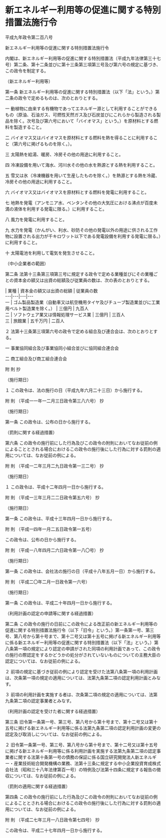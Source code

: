 # 新エネルギー利用等の促進に関する特別措置法施行令

平成九年政令第二百八号

新エネルギー利用等の促進に関する特別措置法施行令

内閣は、新エネルギー利用等の促進に関する特別措置法（平成九年法律第三十七号）第二条、第十二条並びに第十三条第三項第三号及び第六号の規定に基づき、この政令を制定する。

（新エネルギー利用等）

第一条 新エネルギー利用等の促進に関する特別措置法（以下「法」という。）第二条の政令で定めるものは、次のとおりとする。

一 動植物に由来する有機物であってエネルギー源として利用することができるもの（原油、石油ガス、可燃性天然ガス及び石炭並びにこれらから製造される製品を除く。次号及び第六号において「バイオマス」という。）を原材料とする燃料を製造すること。

二 バイオマス又はバイオマスを原材料とする燃料を熱を得ることに利用すること（第六号に掲げるものを除く。）。

三 太陽熱を給湯、暖房、冷房その他の用途に利用すること。

四 冷凍設備を用いて海水、河川水その他の水を熱源とする熱を利用すること。

五 雪又は氷（冷凍機器を用いて生産したものを除く。）を熱源とする熱を冷蔵、冷房その他の用途に利用すること。

六 バイオマス又はバイオマスを原材料とする燃料を発電に利用すること。

七 地熱を発電（アンモニア水、ペンタンその他の大気圧における沸点が百度未満の液体を利用する発電に限る。）に利用すること。

八 風力を発電に利用すること。

九 水力を発電（かんがい、利水、砂防その他の発電以外の用途に供される工作物に設置される出力が千キロワット以下である発電設備を利用する発電に限る。）に利用すること。

十 太陽電池を利用して電気を発生させること。

（中小企業者の範囲）

第二条 法第十三条第三項第三号に規定する政令で定める業種並びにその業種ごとの資本金の額又は出資の総額及び従業員の数は、次の表のとおりとする。

| 業種 | 資本金の額又は出資の総額 | 従業員の数  
---|---|---|---  
一 | ゴム製品製造業（自動車又は航空機用タイヤ及びチューブ製造業並びに工業用ベルト製造業を除く。） | 三億円 | 九百人  
二 | ソフトウェア業又は情報処理サービス業 | 三億円 | 三百人  
三 | 旅館業 | 五千万円 | 二百人  
  
２ 法第十三条第三項第六号の政令で定める組合及び連合会は、次のとおりとする。

一 事業協同組合及び事業協同小組合並びに協同組合連合会

二 商工組合及び商工組合連合会

附 則 抄

（施行期日）

１ この政令は、法の施行の日（平成九年六月二十三日）から施行する。

附 則 （平成一一年一二月三日政令第三八六号） 抄

（施行期日）

第一条 この政令は、公布の日から施行する。

（罰則に関する経過措置）

第六条 この政令の施行前にした行為及びこの政令の附則においてなお従前の例によることとされる場合におけるこの政令の施行後にした行為に対する罰則の適用については、なお従前の例による。

附 則 （平成一二年三月二九日政令第一三二号） 抄

（施行期日）

１ この政令は、平成十二年四月一日から施行する。

附 則 （平成一三年三月二二日政令第五六号） 抄

（施行期日）

第一条 この政令は、平成十三年四月一日から施行する。

附 則 （平成一四年一月二五日政令第一五号）

この政令は、公布の日から施行する。

附 則 （平成一八年四月二六日政令第一八〇号） 抄

（施行期日）

第一条 この政令は、会社法の施行の日（平成十八年五月一日）から施行する。

附 則 （平成二〇年二月一日政令第一六号）

（施行期日）

第一条 この政令は、平成二十年四月一日から施行する。

（利用計画の認定の申請等に関する経過措置）

第二条 この政令の施行の日前にこの政令による改正前の新エネルギー利用等の促進に関する特別措置法施行令（以下「旧令」という。）第一条第一号、第三号、第八号から第十号まで、第十二号又は第十五号に掲げる新エネルギー利用等に係る新エネルギー利用等の促進に関する特別措置法（以下「法」という。）第八条第一項の規定により認定の申請がされた同項の利用計画であって、この政令の施行の際認定をするかどうかの処分がされていないものについての主務大臣の認定については、なお従前の例による。

２ 前項の規定に基づき従前の例により認定を受けた法第八条第一項の利用計画は、次条第一項の規定の適用については、法第九条第二項の認定利用計画とみなす。

３ 前項の利用計画を実施する者は、次条第二項の規定の適用については、法第九条第二項の認定事業者とみなす。

（利用計画の認定を受けた者に関する経過措置）

第三条 旧令第一条第一号、第三号、第八号から第十号まで、第十二号又は第十五号に掲げる新エネルギー利用等に係る法第九条第二項の認定利用計画の変更の認定及び取消しについては、なお従前の例による。

２ 旧令第一条第一号、第三号、第八号から第十号まで、第十二号又は第十五号に掲げる新エネルギー利用等に係る利用計画を実施する法第九条第二項の認定事業者に関する法第十条第一号の債務の保証に係る国立研究開発法人新エネルギー・産業技術総合開発機構の業務、法第十三条に規定する中小企業投資育成株式会社法（昭和三十八年法律第百一号）の特例及び法第十四条に規定する報告の徴収については、なお従前の例による。

（罰則の適用に関する経過措置）

第四条 この政令の施行前にした行為及びこの政令の附則においてなお従前の例によることとされる場合におけるこの政令の施行後にした行為に対する罰則の適用については、なお従前の例による。

附 則 （平成二七年三月一八日政令第七四号） 抄

この政令は、平成二十七年四月一日から施行する。
